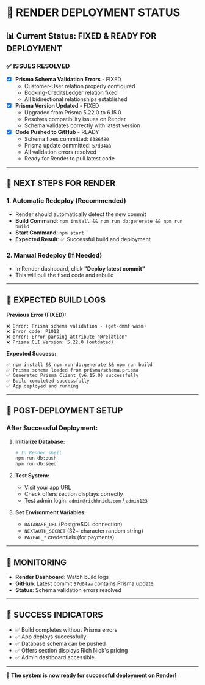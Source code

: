 # 🚀 **RENDER DEPLOYMENT STATUS**

## **📊 Current Status: FIXED & READY FOR DEPLOYMENT**

### **✅ ISSUES RESOLVED**
- [x] **Prisma Schema Validation Errors** - FIXED
  - Customer-User relation properly configured
  - Booking-CreditsLedger relation fixed
  - All bidirectional relationships established
- [x] **Prisma Version Updated** - FIXED
  - Upgraded from Prisma 5.22.0 to 6.15.0
  - Resolves compatibility issues on Render
  - Schema validates correctly with latest version
- [x] **Code Pushed to GitHub** - READY
  - Schema fixes committed: `6386f80`
  - Prisma update committed: `57d04aa`
  - All validation errors resolved
  - Ready for Render to pull latest code

---

## **🔄 NEXT STEPS FOR RENDER**

### **1. Automatic Redeploy (Recommended)**
- Render should automatically detect the new commit
- **Build Command**: `npm install && npm run db:generate && npm run build`
- **Start Command**: `npm start`
- **Expected Result**: ✅ Successful build and deployment

### **2. Manual Redeploy (If Needed)**
- In Render dashboard, click **"Deploy latest commit"**
- This will pull the fixed code and rebuild

---

## **🧪 EXPECTED BUILD LOGS**

**Previous Error (FIXED):**
```
❌ Error: Prisma schema validation - (get-dmmf wasm)
❌ Error code: P1012
❌ error: Error parsing attribute "@relation"
❌ Prisma CLI Version: 5.22.0 (outdated)
```

**Expected Success:**
```
✅ npm install && npm run db:generate && npm run build
✅ Prisma schema loaded from prisma/schema.prisma
✅ Generated Prisma Client (v6.15.0) successfully
✅ Build completed successfully
✅ App deployed and running
```

---

## **🔧 POST-DEPLOYMENT SETUP**

### **After Successful Deployment:**

1. **Initialize Database:**
   ```bash
   # In Render shell
   npm run db:push
   npm run db:seed
   ```

2. **Test System:**
   - Visit your app URL
   - Check offers section displays correctly
   - Test admin login: `admin@richhnick.com` / `admin123`

3. **Set Environment Variables:**
   - `DATABASE_URL` (PostgreSQL connection)
   - `NEXTAUTH_SECRET` (32+ character random string)
   - `PAYPAL_*` credentials (for payments)

---

## **📱 MONITORING**

- **Render Dashboard**: Watch build logs
- **GitHub**: Latest commit `57d04aa` contains Prisma update
- **Status**: Schema validation errors resolved

---

## **🎯 SUCCESS INDICATORS**

- ✅ Build completes without Prisma errors
- ✅ App deploys successfully
- ✅ Database schema can be pushed
- ✅ Offers section displays Rich Nick's pricing
- ✅ Admin dashboard accessible

---

**🚀 The system is now ready for successful deployment on Render!**
